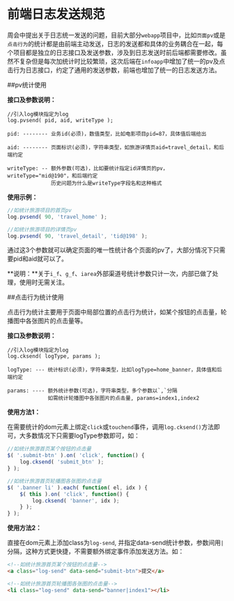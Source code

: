 前端日志发送规范
=========

周会中提出关于日志统一发送的问题，目前大部分`webapp`项目中，比如`页面pv`或是`点击行为`的统计都是由前端主动发送，日志的发送都和具体的业务耦合在一起，每个项目都是独立的日志接口及发送参数，涉及到日志发送时前后端都需要修改。虽然不复杂但是每次加统计时比较繁琐，这次后端在`infoapp`中增加了统一的pv及点击行为日志接口，约定了通用的发送参数，前端也增加了统一的日志发送方法。

##pv统计使用

**接口及参数说明：**
```
//引入log模块指定为log
log.pvsend( pid, aid, writeType );

pid: -------- 业务id(必须)，数值类型，比如电影项目pid=87，具体值后端给出

aid: -------- 页面标识(必须)，字符串类型，如旅游详情页aid=travel_detail，和后端约定

writeType: -- 额外参数(可选)，比如要统计指定id详情页的pv，writeType="mid@190"，和后端约定
              历史问题为什么是writeType字段名和这种格式
```

**使用示例：**
```javascript
//如统计旅游项目的首页pv
log.pvsend( 90, 'travel_home' );

//如统计旅游项目的详情页pv
log.pvsend( 90, 'travel_detail', 'tid@198' );
```

通过这3个参数就可以确定页面的唯一性统计各个页面的pv了，大部分情况下只需要pid和aid就可以了。

**说明：**关于`i_f`、`g_f`、`iarea`外部渠道号统计参数只计一次，内部已做了处理，使用时无需关注。



##点击行为统计使用

点击行为统计主要用于页面中局部位置的点击行为统计，如某个按钮的点击量，轮播图中各张图片的点击量等。

**接口及参数说明：**
```
//引入log模块指定为log
log.cksend( logType, params );

logType: --- 统计标识(必须)，字符串类型，比如logType=home_banner，具体值和后端约定

params: ---- 额外统计参数(可选)，字符串类型，多个参数以`,`分隔
             如需统计轮播图中各张图片的点击量, params=index1,index2
```

**使用方法1：**

在需要统计的dom元素上绑定`click`或`touchend`事件，调用`log.cksend()`方法即可，大多数情况下只需要logType参数即可，如：

```javascript
//如统计旅游首页某个按钮的点击量
$( '.submit-btn' ).on( 'click', function() {
    log.cksend( 'submit_btn' );
} );

//如统计旅游首页轮播图各张图的点击量
$( '.banner li' ).each( function( el, idx ) {
    $( this ).on( 'click', function() {
        log.cksend( 'banner', idx );
    } );
} );
```

**使用方法2：**

直接在dom元素上添加class为`log-send`, 并指定data-send统计参数，参数间用`|`分隔，这种方式更快捷，不需要额外绑定事件添加发送方法。如：
```html
<!--如统计旅游首页某个按钮的点击量-->
<a class="log-send" data-send="submit-btn">提交</a>

<!--如统计旅游首页轮播图各张图的点击量-->
<li class="log-send" data-send="banner|index1"></li>
```


